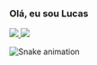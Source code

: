 ### Olá, eu sou Lucas 
  
<div> 
  <a href = "mailto:lucaszaquila@gmail.com">
    <img src="https://img.shields.io/badge/-Gmail-%23333?style=for-the-badge&logo=gmail&logoColor=white" target="_blank">
  </a>
  
  <a href="https://www.linkedin.com/in/lucas-%C3%A1quila-76820a185/" target="_blank">
    <img src="https://img.shields.io/badge/-LinkedIn-%230077B5?style=for-the-badge&logo=linkedin&logoColor=white" target="_blank">
  </a> 
 
  ![Snake animation](https://github.com/lucaszaquila/lucaszaquila/blob/output/github-contribution-grid-snake.svg)
</div>
